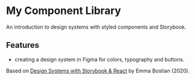 # My Component Library

An introduction to design systems with styled components and Storybook.

## Features

- creating a design system in Figma for colors, typography and buttons.

Based on [Design Systems with Storybook & React](https://frontendmasters.com/workshops/design-systems-storybook/) by
Emma Bostian (2020).
